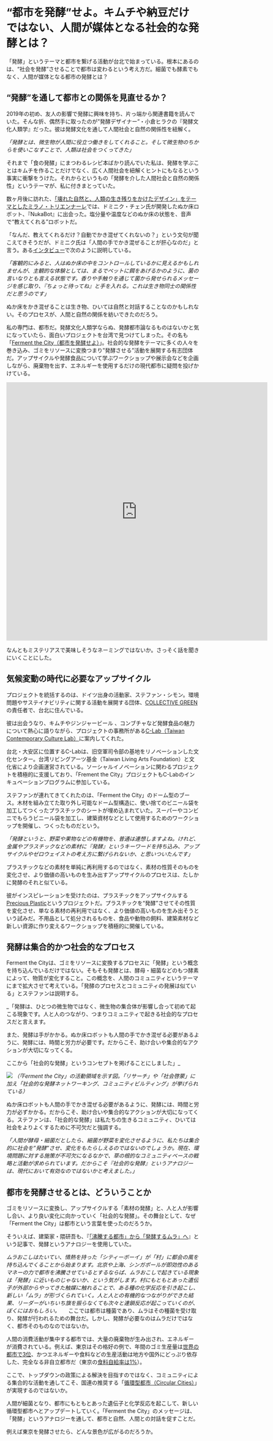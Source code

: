 # “都市を発酵”せよ。キムチや納豆だけではない、人間が媒体となる社会的な発酵とは？

「発酵」というテーマと都市を繋げる活動が台北で始まっている。根本にあるのは、“社会を発酵”させることで都市は変わるという考え方だ。細菌でも酵素でもなく、人間が媒体となる都市の発酵とは？

## “発酵”を通して都市との関係を見直せるか？

2019年の初め、友人の影響で発酵に興味を持ち、片っ端から関連書籍を読んでいた。そんな折、偶然手に取ったのが”発酵デザイナー”・小倉ヒラクの『発酵文化人類学』だった。彼は発酵文化を通して人間社会と自然の関係性を紐解く。

_「発酵とは、微生物が人間に役立つ働きをしてくれること。そして微生物のちからを使いこなすことで、人類は社会をつくってきた」_

それまで「食の発酵」にまつわるレシピ本ばかり読んでいた私は、発酵を学ぶことはキムチを作ることだけでなく、広く人間社会を紐解くヒントにもなるという事実に衝撃をうけた。それからというもの「発酵を介した人間社会と自然の関係性」というテーマが、私に付きまとっていた。

数ヶ月後に訪れた、[「壊れた自然と、人類の生き残りをかけたデザイン」をテーマとしたミラノ・トリエンナーレ](https://unleashmag.com/2019/09/02/milan_triennale_broken_nature/)では、ドミニク・チェン氏が開発したぬか床ロボット、『NukaBot』に出会った。塩分量や温度などのぬか床の状態を、音声で“教えてくれる”ロボットだ。

「なんだ、教えてくれるだけ？自動でかき混ぜてくれないの？」という文句が聞こえてきそうだが、ドミニク氏は「人間の手でかき混ぜることが肝心なのだ」と言う。ある[インタビュー](https://www.marukome.co.jp/marukome_omiso/hakkoubishoku/20190725/11461/)で次のように説明している。

_「客観的にみると、人はぬか床の中をコントロールしているかに見えるかもしれませんが、主観的な体験としては、まるでペットに餌をあげるかのように、菌の言いなりとも言える状態です。香りや手触りを通じて菌から発せられるメッセージを感じ取り、『ちょっと待ってね』と手を入れる。これは生き物同士の関係性だと思うのです」_

ぬか床をかき混ぜることは生き物、ひいては自然と対話することなのかもしれない。そのプロセスが、人間と自然の関係を紡いできたのだろう。

私の専門は、都市だ。発酵文化人類学ならぬ、発酵都市論なるものはないかと気になっていたら、面白いプロジェクトを台湾で見つけてしまった。その名も「[Ferment the City（都市を発酵せよ）](http://www.collectivegreen.de/fermentation/)」。社会的な発酵をテーマに多くの人々を巻き込み、ゴミをリソースに変換つまり”発酵させる”活動を展開する有志団体だ。アップサイクルや発酵食品について学ぶワークショップや展示会などを企画しながら、廃棄物を出す、エネルギーを使用するだけの現代都市に疑問を投げかけている。

<iframe width="682" height="675" src="https://www.youtube.com/embed/M0p5bfti50A" frameborder="0" allow="accelerometer; autoplay; encrypted-media; gyroscope; picture-in-picture" allowfullscreen></iframe>

なんともミステリアスで美味しそうなネーミングではないか。さっそく話を聞きにいくことにした。

## 気候変動の時代に必要なアップサイクル

プロジェクトを統括するのは、ドイツ出身の活動家、ステファン・シモン。環境問題やサステイナビリティに関する活動を展開する団体、[COLLECTIVE GREEN](http://www.collectivegreen.de/)の責任者で、台北に住んでいる。

彼は出会うなり、キムチやジンジャービール 、コンブチャなど発酵食品の魅力について熱心に語りながら、プロジェクトの事務所がある[C-Lab（Taiwan Contemporary Culture Lab）](https://clab.org.tw/en/)に案内してくれた。

台北・大安区に位置するC-Labは、旧空軍司令部の基地をリノベーションした文化センター。台湾リビングアーツ基金（Taiwan Living Arts Foundation）と文化省により企画運営されている。ソーシャルイノベーションに関わるプロジェクトを積極的に支援しており、「Frement the City」プロジェクトもC-Labのインキュベーションプログラムに参加している。

ステファンが連れてきてくれたのは、「Ferment the City」のドーム型のブース。木材を組み立てた取り外し可能なドーム型構造に、使い捨てのビニール袋を加工してつくったプラスチックのシートが埋め込まれていた。スーパーやコンビニでもらうビニール袋を加工し、建築資材などとして使用するためのワークショップを開催し、つくったものだという。　

_「発酵というと、野菜や果物などの有機物を、普通は連想しますよね。けれど、金属やプラスチックなどの素材に『発酵』というキーワードを持ち込み、アップサイクルやゼロウェイストの考え方に繋げられないか、と思いついたんです」_

プラスチックなどの素材を単純に再利用するのではなく、素材の性質そのものを変化させ、より価値の高いものを生み出すアップサイクルのプロセスは、たしかに発酵のそれと似ている。

彼がインスピレーションを受けたのは、プラスチックをアップサイクルする[Precious Plastic](https://preciousplastic.com/)というプロジェクトだ。プラスチックを“発酵”させてその性質を変化させ、単なる素材の再利用ではなく、より価値の高いものを生み出そうという試みだ。不用品として処分されるものを、食品や動物の飼料、建築素材など新しい資源に作り変えるワークショップを積極的に開催している。

## 発酵は集合的かつ社会的なプロセス

Ferment the Cityは、ゴミをリソースに変換するプロセスに「発酵」という概念を持ち込んでいるだけではない。そもそも発酵とは、酵母・細菌などのもつ酵素によって、物質が変化すること。この概念を、人間のコミュニティというテーマにまで拡大させて考えている。「発酵のプロセスとコミュニティの発展は似ている」とステファンは説明する。

_「発酵は、ひとつの微生物ではなく、微生物の集合体が影響し合って初めて起こる現象です。人と人のつながり、つまりコミュニティで起きる社会的なプロセスだと言えます。

また、発酵は手がかかる。ぬか床ロボットも人間の手でかき混ぜる必要があるように、発酵には、時間と労力が必要です。だからこそ、助け合いや集合的なアクションが大切になってくる。

ここから「社会的な発酵」というコンセプトを掲げることにしました」_

![](fermentthecity.jpg)
*（「Ferment the City」の活動領域を示す図。「リサーチ」や「社会啓蒙」に加え「社会的な発酵ネットワーキング、コミュニティビルティング」が挙げられている）*

ぬか床ロボットも人間の手でかき混ぜる必要があるように、発酵には、時間と労力が必ずかかる。だからこそ、助け合いや集合的なアクションが大切になってくる。ステファンは、「社会的な発酵」は私たちの生きるコミュニティ、ひいては社会をよりよくするために不可欠だと強調する。

_「人間が酵母・細菌だとしたら、細菌が野菜を変化させるように、私たちは集合的に社会を”発酵”させ、変化をもたらしえるのではないのでしょうか。現在、環境問題に対する施策が不可欠になるなかで、草の根的なコミュニティベースの戦略と活動が求められています。だからこそ『社会的な発酵』というアナロジーは、現代において有効なのではないかと考えました。」_

## 都市を発酵させるとは、どういうことか

ゴミをリソースに変換し、アップサイクルする「素材の発酵」と、人と人が影響し合い、より良い変化に向かっていく「社会的な発酵」。その舞台として、なぜ「Ferment the City」は都市という言葉を使ったのだろうか。

そういえば、建築家・隈研吾も、『[「沸騰する都市」から「発酵するムラ」へ](https://diamond.jp/articles/-/14113?page=4)』という記事で、発酵というアナロジーを使用していた。

_ムラおこしはたいてい、情熱を持った「シティーボーイ」が「村」に都会の風を持ち込んでくることから始まります。北京や上海、シンガポールが即効性のあるマネーの力で都市を沸騰させているとするならば、ムラおこしで起きている現象は「発酵」に近いものじゃないか、という気がします。村にもともとあった遺伝子が外部からやってきた触媒に触れることで、ある種の化学反応を引き起こし、新しい「ムラ」が形づくられていく。人と人との有機的なつながりができた結果、リーダーがいちいち旗を振らなくても次々と連鎖反応が起こっていくのが、ぼくにはおもしろい。_
　
ここでは都市は種菌であり、ムラはその種菌を受け取り、発酵が行われるための舞台だ。しかし、発酵が必要なのはムラだけではなく、都市そのものなのではないか。

人間の消費活動が集中する都市では、大量の廃棄物が生み出され、エネルギーが消費されている。例えば、東京はその格好の例で、年間のゴミ生産量は[世界の都市で3位](https://www.theguardian.com/cities/2016/oct/27/which-is-the-worlds-most-wasteful-city)、かつエネルギーや食料などの生産活動は地方や国外にどっぷり依存した、完全なる非自立都市だ（東京の[食料自給率は1%](https://www.nikkei.com/article/DGXNASFK08032_Y1A600C1000000/)）。

ここで、トップダウンの政策による解決を目指すのではなく、コミュニティによる集合的な活動を通してこそ、国連の推奨する「[循環型都市（Circular Cities）](https://www.scp-centre.org/wp-content/uploads/2019/03/Circular_Cities_Publication.pdf)」が実現するのではないか。

人間が細菌となり、都市にもともとあった遺伝子と化学反応を起こして、新しい循環型都市へとアップデートしていく。「Ferment the City」のメッセージは、「発酵」というアナロジーを通して、都市と自然、人間との対話を促すことだ。

例えば東京を発酵させたら、どんな景色が広がるのだろうか。
